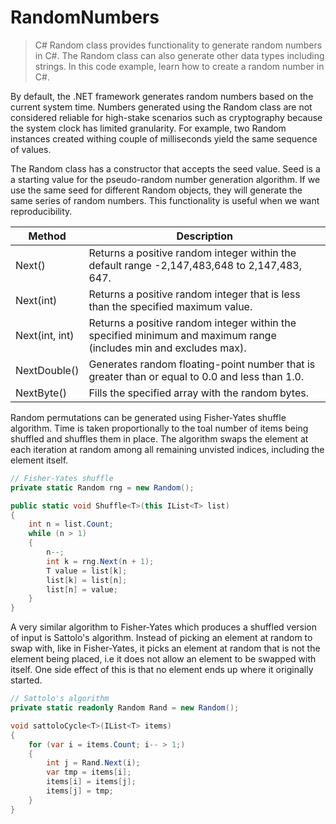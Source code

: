 # RandomNumbers

> C# Random class provides functionality to generate random numbers in C#. The Random class can also generate other data types including strings. In this code example, learn how to create a random number in C#. 

By default, the .NET framework generates random numbers based on the current system time. Numbers generated using the Random class are not considered reliable for high-stake scenarios such as cryptography because the system clock has limited granularity. For example, two Random instances created withing couple of milliseconds yield the same sequence of values.

The Random class has a constructor that accepts the seed value. Seed is a a starting value for the pseudo-random number generation algorithm. If we use the same seed for different Random objects, they will generate the same series of random numbers. This functionality is useful when we want reproducibility.

| Method | Description |
| --- | --- |
| Next() | Returns a positive random integer within the default range -2,147,483,648 to 2,147,483, 647. |
| Next(int) | Returns a positive random integer that is less than the specified maximum value. |
| Next(int, int) | Returns a positive random integer within the specified minimum and maximum range (includes min and excludes max). |
| NextDouble() | Generates random floating-point number that is greater than or equal to 0.0 and less than 1.0. |
| NextByte() | Fills the specified array with the random bytes. |

Random permutations can be generated using Fisher-Yates shuffle algorithm. Time is taken proportionally to the toal number of items being shuffled and shuffles them in place. The algorithm swaps the element at each iteration at random among all remaining unvisted indices, including the element itself. 
```c#
// Fisher-Yates shuffle
private static Random rng = new Random();

public static void Shuffle<T>(this IList<T> list)
{
    int n = list.Count;
    while (n > 1)
    {
        n--;
        int k = rng.Next(n + 1);
        T value = list[k];
        list[k] = list[n];
        list[n] = value;
    }
}
```
A very similar algorithm to Fisher-Yates which produces a shuffled version of input is Sattolo's algorithm. Instead of picking an element at random to swap with, like in Fisher-Yates, it picks an element at random that is not the element being placed, i.e it does not allow an element to be swapped with itself. One side effect of this is that no element ends up where it originally started. 
```c#
// Sattolo's algorithm
private static readonly Random Rand = new Random();

void sattoloCycle<T>(IList<T> items) 
{
    for (var i = items.Count; i-- > 1;) 
    {
        int j = Rand.Next(i);
        var tmp = items[i];
        items[i] = items[j];
        items[j] = tmp;
    }
}
```
